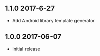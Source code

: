## 1.1.0 2017-6-27

* Add Android library template generator

## 1.0.0 2017-06-07

* Initial release